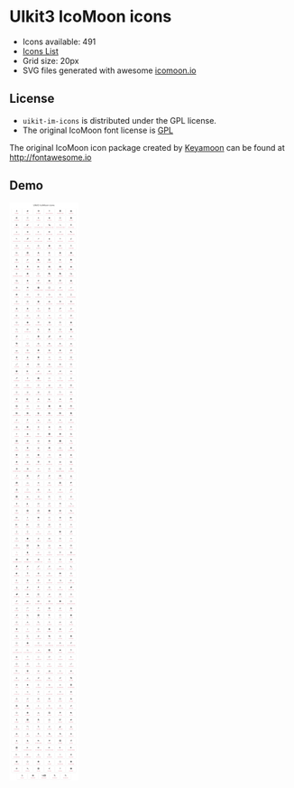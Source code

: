 # UIkit3 IcoMoon icons
* Icons available: 491
* [Icons List](ICONSLIST.md)
* Grid size: 20px
* SVG files generated with awesome [icomoon.io](https://icomoon.io)

## License
* `uikit-im-icons` is distributed under the GPL license.
* The original IcoMoon font license is [GPL](http://www.gnu.org/licenses/gpl.html)

The original IcoMoon icon package created by [Keyamoon](http://keyamoon.com/) can be found at http://fontawesome.io

## Demo
![UIkit3 IcoMoon icons](demo.png)